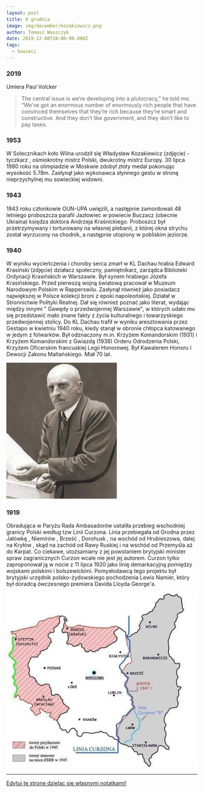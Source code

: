 ```yaml
---
layout: post
title: 8 grudnia
image: img/december/kozakiewicz.png
author: Tomasz Waszczyk
date: 2019-12-08T10:00:00.000Z
tags:
  - Sowieci
---
```


### 2019

Umiera Paul Volcker

> The central issue is we’re developing into a plutocracy,” he told me. “We’ve got an enormous number of enormously rich people that have convinced themselves that they’re rich because they’re smart and constructive. And they don’t like government, and they don’t like to pay taxes.

### 1953

W Solecznikach koło Wilna urodził się Władysław Kozakiewicz (zdjęcie) -tyczkarz , ośmiokrotny mistrz Polski, dwukrotny mistrz Europy. 30 lipca 1980 roku na olimpiadzie w Moskwie zdobył złoty medal pokonując wysokość 5.78m. Zasłynął jako wykonawca słynnego gestu w stronę nieprzychylnej mu sowieckiej widowni.

### 1943

1943 roku członkowie OUN-UPA uwięzili, a następnie zamordowali 48 letniego proboszcza parafii Jazłowiec w powiecie Buczacz (obecnie Ukraina) księdza doktora Andrzeja Kraśnickiego. Proboszcz był przetrzymywany i torturowany na własnej plebanii, z której okna strychu został wyrzucony na chodnik, a następnie utopiony w pobliskim jeziorze.

### 1940

W wyniku wycieńczenia i choroby serca zmarł w KL Dachau hrabia Edward Krasiński (zdjęcie) działacz społeczny, pamiętnikarz, zarządca Biblioteki Ordynacji Krasińskich w Warszawie.
Był synem hrabiego Józefa Krasińskiego. Przed pierwszą wojną światową pracował w Muzeum Narodowym Polskim w Rapperswilu. Zasłynął również jako posiadacz największej w Polsce kolekcji broni z epoki napoleońskiej. Działał w Stronnictwie Polityki Realnej. Dał się również poznać jako literat, wydając między innymi " Gawędy o przedwojennej Warszawie", w których udało mu się przedstawić mało znane fakty z życia kulturalnego i towarzyskiego przedwojennej stolicy.
Do KL Dachau trafił w wyniku aresztowania przez Gestapo w kwietniu 1940 roku, kiedy stanął w obronie chłopca katowanego w jedym z folwarków. Był odznaczony m.in. Krzyżem Komandorskim (1931) i Krzyżem Komandorskim z Gwiazdą (1938) Orderu Odrodzenia Polski, Krzyżem Oficerskim francuskiej Legii Honorowej. Był Kawalerem Honoru i Dewocji Zakonu Maltańskiego. Miał 70 lat.

<img src="./img/december/krasinski.jpg"/><br>

### 1919

Obradująca w Paryżu Rada Ambasadorów ustaliła przebieg wschodniej granicy Polski według tzw Linii Curzona.
Linia przebiegała od Grodna przez Jałówkę , Niemirów , Brześć , Dorohusk , na wschód od Hrubieszowa, dalej na
Kryłów , skąd na zachód od Rawy Ruskiej i na wschód od Przemyśla aż do Karpat.
Co ciekawe, utożsamiany z jej powstaniem brytyjski minister spraw zagranicznych Curzon wcale nie jest jej autorem. Curzon tylko zaproponował ją w nocie z 11 lipca 1920 jako linię demarkacyjną pomiędzy wojskami polskimi i bolszewickimi.
Pomysłodawcą tego projektu był brytyjski urzędnik polsko-żydowskiego pochodzenia Lewis Namier, który był doradcą ówczesnego premiera Davida Lloyda George'a.

<img src="./img/december/curzona.jpg"/><br>

---

<a href="https://github.com/TomaszWaszczyk/historia.waszczyk.com/edit/master/src/content/december-8.md" target="_blank">Edytuj tę stronę dzieląc się własnymi notatkami!</a>

